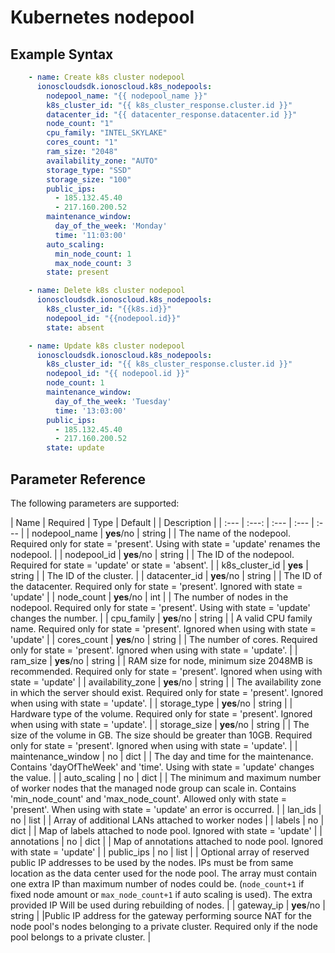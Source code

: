 # Kubernetes nodepool

## Example Syntax

```yaml
    - name: Create k8s cluster nodepool
      ionoscloudsdk.ionoscloud.k8s_nodepools:
        nodepool_name: "{{ nodepool_name }}"
        k8s_cluster_id: "{{ k8s_cluster_response.cluster.id }}"
        datacenter_id: "{{ datacenter_response.datacenter.id }}"
        node_count: "1"
        cpu_family: "INTEL_SKYLAKE"
        cores_count: "1"
        ram_size: "2048"
        availability_zone: "AUTO"
        storage_type: "SSD"
        storage_size: "100"
        public_ips:
          - 185.132.45.40
          - 217.160.200.52
        maintenance_window:
          day_of_the_week: 'Monday'
          time: '11:03:00'
        auto_scaling:
          min_node_count: 1
          max_node_count: 3
        state: present

    - name: Delete k8s cluster nodepool
      ionoscloudsdk.ionoscloud.k8s_nodepools:
        k8s_cluster_id: "{{k8s.id}}"
        nodepool_id: "{{nodepool.id}}"
        state: absent

    - name: Update k8s cluster nodepool
      ionoscloudsdk.ionoscloud.k8s_nodepools:
        k8s_cluster_id: "{{ k8s_cluster_response.cluster.id }}"
        nodepool_id: "{{ nodepool.id }}"
        node_count: 1
        maintenance_window:
          day_of_the_week: 'Tuesday'
          time: '13:03:00'
        public_ips:
          - 185.132.45.40
          - 217.160.200.52
        state: update
```

## Parameter Reference

The following parameters are supported:

| Name | Required | Type | Default |  | Description |
| :--- | :---: | :--- | :--- | :--- |
| nodepool\_name | **yes**/no | string |  | The name of the nodepool. Required only for state = 'present'. Using with state = 'update' renames the nodepool. |
| nodepool\_id | **yes**/no | string |  | The ID of the nodepool. Required for state = 'update' or state = 'absent'. |
| k8s\_cluster\_id | **yes** | string |  | The ID of the cluster. |
| datacenter\_id | **yes**/no | string |  | The ID of the datacenter. Required only for state = 'present'. Ignored with state = 'update' |
| node\_count | **yes**/no | int |  | The number of nodes in the nodepool. Required only for state = 'present'. Using with state = 'update' changes the number. |
| cpu\_family | **yes**/no | string |  | A valid CPU family name. Required only for state = 'present'. Ignored when using with state = 'update' |
| cores\_count | **yes**/no | string |  | The number of cores. Required only for state = 'present'. Ignored when using with state = 'update'. |
| ram\_size | **yes**/no | string |  | RAM size for node, minimum size 2048MB is recommended. Required only for state = 'present'. Ignored when using with state = 'update' |
| availability\_zone | **yes**/no | string |  | The availability zone in which the server should exist. Required only for state = 'present'. Ignored when using with state = 'update'. |
| storage\_type | **yes**/no | string |  | Hardware type of the volume. Required only for state = 'present'. Ignored when using with state = 'update'. |
| storage\_size | **yes**/no | string |  | The size of the volume in GB. The size should be greater than 10GB. Required only for state = 'present'. Ignored when using with state = 'update'. |
| maintenance\_window | no | dict |  | The day and time for the maintenance. Contains 'dayOfTheWeek' and 'time'. Using with state = 'update' changes the value. |
| auto\_scaling | no | dict |  | The minimum and maximum number of worker nodes that the managed node group can scale in. Contains 'min\_node\_count' and 'max\_node\_count'. Allowed only with state = 'present'. When using with state = 'update' an error is occurred. |
| lan\_ids | no | list |  | Array of additional LANs attached to worker nodes |
| labels | no | dict |  | Map of labels attached to node pool. Ignored with state = 'update' |
| annotations | no | dict |  | Map of annotations attached to node pool. Ignored with state = 'update'  |
| public\_ips | no | list |  | Optional array of reserved public IP addresses to be used by the nodes. IPs must be from same location as the data center used for the node pool. The array must contain one extra IP than maximum number of nodes could be. \(`node_count+1` if fixed node amount or `max_node_count+1` if auto scaling is used\). The extra provided IP Will be used during rebuilding of nodes. |
| gateway_ip | **yes**/no | string |  |Public IP address for the gateway performing source NAT for the node pool's nodes belonging to a private cluster. Required only if the node pool belongs to a private cluster. |

